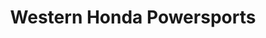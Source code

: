 ---
title: "Western Honda Powersports"
url: /scottsdale/western-honda-powersports/
shop: Motorrad
---